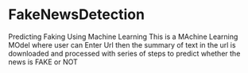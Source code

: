 # FakeNewsDetection
Predicting Faking Using Machine Learning
This is a MAchine Learning MOdel where user can Enter Url then the summary of text in the url is downloaded and processed with series of steps to predict whether the news is FAKE or NOT
